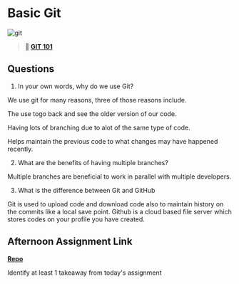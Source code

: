 # Basic Git

![git](https://git-scm.com/images/branching-illustration@2x.png)

> **📖 [GIT 101](https://codeworksacademy.com/fs-student-guide/resources/wk1/01-GIT)**

## Questions

1. In your own words, why do we use Git?

We use git for many reasons, three of those reasons include.

The use togo back and see the older version of our code.

Having lots of branching due to alot of the same type of code.

Helps maintain the previous code to what changes may have happened recently.

2. What are the benefits of having multiple branches?

Multiple branches are beneficial to work in parallel with multiple developers.

3. What is the difference between Git and GitHub

Git is used to upload code and download code also to maintain history on the commits like a local save point.
Github is a cloud based file server which stores codes on your profile you have created.

## Afternoon Assignment Link

**[Repo](https://github.com/tonyware2009/<ASSIGNMENT_REPO>)**

Identify at least 1 takeaway from today's assignment
